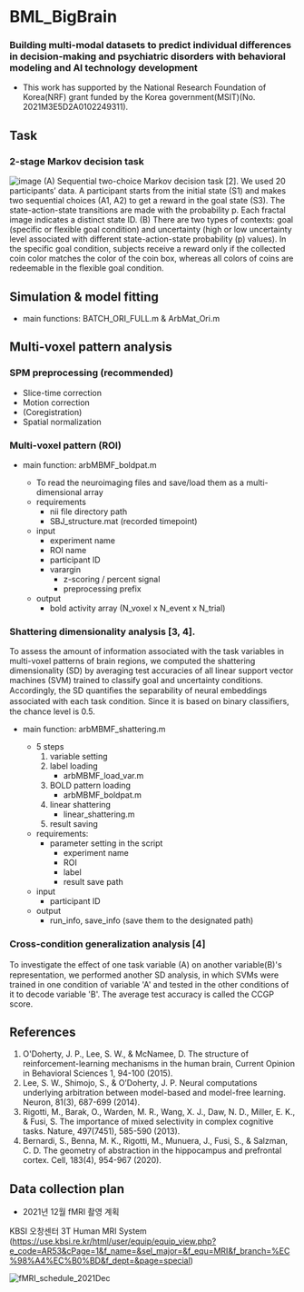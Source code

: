 # BML_BigBrain
### Building multi-modal datasets to predict individual differences in  decision-making and psychiatric disorders with behavioral modeling and AI technology development
 - This work has supported by the National Research Foundation of Korea(NRF) grant funded by the Korea government(MSIT)(No. 2021M3E5D2A0102249311).

## Task
### 2-stage Markov decision task
![image](https://user-images.githubusercontent.com/31230723/207741819-dc551411-f1b9-4d62-b1ec-241a2b3e94ae.png)
(A) Sequential two-choice Markov decision task [2]. We used 20 participants’ data. A participant starts from the initial state (S1) and makes two sequential choices (A1, A2) to get a reward in the goal state (S3). The state-action-state transitions are made with the probability p. Each fractal image indicates a distinct state ID. (B) There are two types of contexts: goal (specific or flexible goal condition) and uncertainty (high or low uncertainty level associated with different state-action-state probability (p) values). In the specific goal condition, subjects receive a reward only if the collected coin color matches the color of the coin box, whereas all colors of coins are redeemable in the flexible goal condition.

## Simulation & model fitting
* main functions: BATCH_ORI_FULL.m & ArbMat_Ori.m

## Multi-voxel pattern analysis

### SPM preprocessing (recommended)
 - Slice-time correction
 - Motion correction
 - (Coregistration)
 - Spatial normalization

### Multi-voxel pattern (ROI)
* main function: arbMBMF_boldpat.m

    - To read the neuroimaging files and save/load them as a multi-dimensional array
    - requirements
        - nii file directory path
        - SBJ_structure.mat (recorded timepoint)
    - input
        - experiment name
        - ROI name
        - participant ID
        - varargin
            - z-scoring / percent signal
            - preprocessing prefix
    - output
        - bold activity array (N_voxel x N_event x N_trial)

### Shattering dimensionality analysis [3, 4]. 
 To assess the amount of information associated with the task variables in multi-voxel patterns of brain regions, we computed the shattering dimensionality (SD) by averaging test accuracies of all linear support vector machines (SVM) trained to classify goal and uncertainty conditions. Accordingly, the SD quantiﬁes the separability of neural embeddings associated with each task condition. Since it is based on binary classiﬁers, the chance level is 0.5.

* main function: arbMBMF_shattering.m

    - 5 steps
        1. variable setting 
        2. label loading 
            - arbMBMF_load_var.m
        3. BOLD pattern loading 
            - arbMBMF_boldpat.m
        4. linear shattering 
            - linear_shattering.m
        5. result saving
    - requirements: 
        - parameter setting in the script
            - experiment name
            - ROI
            - label
            - result save path
    - input
        - participant ID
    - output
        - run_info, save_info (save them to the designated path)

### Cross-condition generalization analysis [4]
 To investigate the eﬀect of one task variable (A) on another variable(B)'s representation, we performed another SD analysis, in which SVMs were trained in one condition of variable 'A' and tested in the other conditions of it to decode variable 'B'. The average test accuracy is called the CCGP score.

## References
1. O'Doherty, J. P., Lee, S. W., & McNamee, D. The structure of reinforcement-learning mechanisms in the human brain, Current Opinion in Behavioral Sciences 1, 94-100 (2015).
2. Lee, S. W., Shimojo, S., & O’Doherty, J. P. Neural computations underlying arbitration between model-based and model-free learning. Neuron, 81(3), 687-699 (2014).
3. Rigotti, M., Barak, O., Warden, M. R., Wang, X. J., Daw, N. D., Miller, E. K., & Fusi, S. The importance of mixed selectivity in complex cognitive tasks. Nature, 497(7451), 585-590 (2013).
4. Bernardi, S., Benna, M. K., Rigotti, M., Munuera, J., Fusi, S., & Salzman, C. D. The geometry of abstraction in the hippocampus and prefrontal cortex. Cell, 183(4), 954-967 (2020).


## Data collection plan

* 2021년 12월 fMRI 촬영 계획

KBSI 오창센터 3T Human MRI System (https://use.kbsi.re.kr/html/user/equip/equip_view.php?e_code=AR53&cPage=1&f_name=&sel_major=&f_equ=MRI&f_branch=%EC%98%A4%EC%B0%BD&f_dept=&page=special)

![fMRI_schedule_2021Dec](https://user-images.githubusercontent.com/31230723/145715887-18b8b29b-8956-4d7c-876b-25687e4dd519.png)
